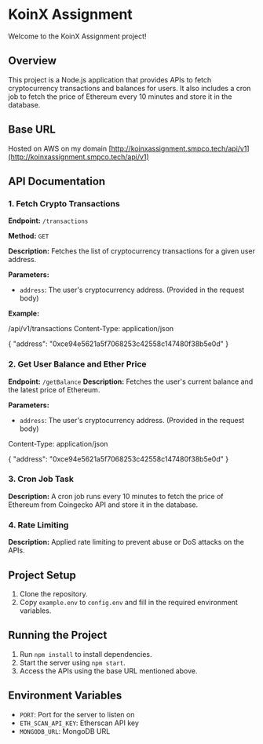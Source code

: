 # KoinX Assignment

Welcome to the KoinX Assignment project!

## Overview

This project is a Node.js application that provides APIs to fetch cryptocurrency transactions and balances for users. It also includes a cron job to fetch the price of Ethereum every 10 minutes and store it in the database.

## Base URL

Hosted on AWS on my domain [http://koinxassignment.smpco.tech/api/v1](http://koinxassignment.smpco.tech/api/v1)

## API Documentation

### 1. Fetch Crypto Transactions

**Endpoint:** `/transactions`

**Method:** `GET`

**Description:** Fetches the list of cryptocurrency transactions for a given user address.

**Parameters:**  

- `address`: The user's cryptocurrency address. (Provided in the request body)

**Example:**

 /api/v1/transactions
Content-Type: application/json

{
    "address": "0xce94e5621a5f7068253c42558c147480f38b5e0d"
}


### 2. Get User Balance and Ether Price

**Endpoint:** `/getBalance`
**Description:** Fetches the user's current balance and the latest price of Ethereum.

**Parameters:**  

- `address`: The user's cryptocurrency address. (Provided in the request body)

Content-Type: application/json

{
    "address": "0xce94e5621a5f7068253c42558c147480f38b5e0d"
}

### 3. Cron Job Task 
**Description:** A cron job runs every 10 minutes to fetch the price of Ethereum from Coingecko API and store it in the database.

### 4. Rate Limiting
**Description:** Applied rate limiting to prevent abuse or DoS attacks on the APIs.

## Project Setup

1. Clone the repository.
2. Copy `example.env` to `config.env` and fill in the required environment variables.

## Running the Project

1. Run `npm install` to install dependencies.
2. Start the server using `npm start`.
3. Access the APIs using the base URL mentioned above.

## Environment Variables

- `PORT`: Port for the server to listen on
- `ETH_SCAN_API_KEY`: Etherscan API key
- `MONGODB_URL`: MongoDB URL